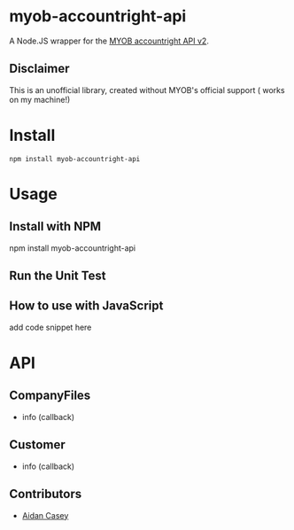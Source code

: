 # myob-accountright-api

A Node.JS wrapper for the [MYOB accountright API v2](http://developer.myob.com/docs/read/endpoint_docs/AccountRight).


## Disclaimer

This is an unofficial library, created without MYOB's official support ( works on my machine!)

# Install #

    npm install myob-accountright-api

# Usage

## Install with NPM

  npm install myob-accountright-api

## Run the Unit Test


## How to use with JavaScript

add code snippet here

# API

## CompanyFiles

* info (callback)

## Customer

* info (callback)


## Contributors

* [Aidan Casey](mailto:aidancasey@gmail.com)
